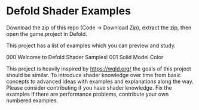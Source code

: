 # Defold Shader Examples

Download the zip of this repo (Code -> Download Zip), extract the zip, then open the game.project in Defold.

This project has a list of examples which you can preview and study.

000 Welcome to Defold Shader Samples!
001 Solid Model Color

This project is heavily inspired by https://wgld.org/ the goals of this project should be similar. To introduce shader knowledge over time from basic concepts to advanced ideas with examples and explanations along the way. Please consider contributing if you have shader knowledge. Fix the examples if there are performance problems, contribute your own numbered examples.